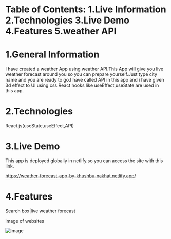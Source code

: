 # Table of Contents: 1.Live Information 2.Technologies 3.Live Demo 4.Features 5.weather API

# 1.General Information

I have created a weather App using weather API.This App will give you live weather forecast around you so you can prepare yourself.Just type city name and you are ready to go.I have called API in this app and i have given 3d effect to UI using css.React hooks like useEffect,useState are used in this app.

# 2.Technologies

React.js(useState,useEffect,API)

# 3.Live Demo
This app is deployed globally in netlify.so you can access the site with this link.

https://weather-forecast-app-by-khushbu-nakhat.netlify.app/


# 4.Features

Search box|live weather forecast

image of websites

![image](https://user-images.githubusercontent.com/86652571/147736656-b4742b25-4e3f-42ae-8fa4-b5a82736b17d.png)



